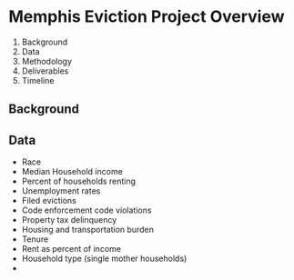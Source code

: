 Memphis Eviction Project Overview
=================================

1. Background
2. Data
3. Methodology
4. Deliverables
5. Timeline


Background
-------------------------------


Data
-------------------------------

* Race
* Median Household income
* Percent of households renting
* Unemployment rates
* Filed evictions
* Code enforcement code violations 
* Property tax delinquency
* Housing and transportation burden
* Tenure
* Rent as percent of income
* Household type (single mother households)
*
